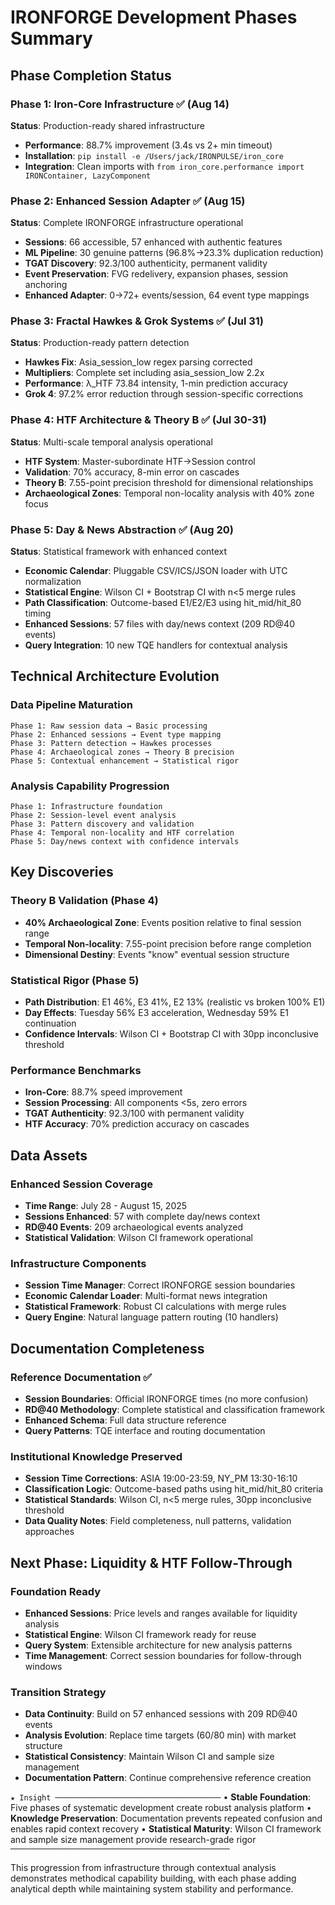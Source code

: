 # IRONFORGE Development Phases Summary

## Phase Completion Status

### Phase 1: Iron-Core Infrastructure ✅ (Aug 14)
**Status**: Production-ready shared infrastructure
- **Performance**: 88.7% improvement (3.4s vs 2+ min timeout)
- **Installation**: `pip install -e /Users/jack/IRONPULSE/iron_core`
- **Integration**: Clean imports with `from iron_core.performance import IRONContainer, LazyComponent`

### Phase 2: Enhanced Session Adapter ✅ (Aug 15)
**Status**: Complete IRONFORGE infrastructure operational
- **Sessions**: 66 accessible, 57 enhanced with authentic features
- **ML Pipeline**: 30 genuine patterns (96.8%→23.3% duplication reduction)
- **TGAT Discovery**: 92.3/100 authenticity, permanent validity
- **Event Preservation**: FVG redelivery, expansion phases, session anchoring
- **Enhanced Adapter**: 0→72+ events/session, 64 event type mappings

### Phase 3: Fractal Hawkes & Grok Systems ✅ (Jul 31)
**Status**: Production-ready pattern detection
- **Hawkes Fix**: Asia_session_low regex parsing corrected
- **Multipliers**: Complete set including asia_session_low 2.2x
- **Performance**: λ_HTF 73.84 intensity, 1-min prediction accuracy
- **Grok 4**: 97.2% error reduction through session-specific corrections

### Phase 4: HTF Architecture & Theory B ✅ (Jul 30-31)  
**Status**: Multi-scale temporal analysis operational
- **HTF System**: Master-subordinate HTF→Session control
- **Validation**: 70% accuracy, 8-min error on cascades
- **Theory B**: 7.55-point precision threshold for dimensional relationships
- **Archaeological Zones**: Temporal non-locality analysis with 40% zone focus

### Phase 5: Day & News Abstraction ✅ (Aug 20)
**Status**: Statistical framework with enhanced context
- **Economic Calendar**: Pluggable CSV/ICS/JSON loader with UTC normalization
- **Statistical Engine**: Wilson CI + Bootstrap CI with n<5 merge rules
- **Path Classification**: Outcome-based E1/E2/E3 using hit_mid/hit_80 timing
- **Enhanced Sessions**: 57 files with day/news context (209 RD@40 events)
- **Query Integration**: 10 new TQE handlers for contextual analysis

## Technical Architecture Evolution

### Data Pipeline Maturation
```
Phase 1: Raw session data → Basic processing
Phase 2: Enhanced sessions → Event type mapping  
Phase 3: Pattern detection → Hawkes processes
Phase 4: Archaeological zones → Theory B precision
Phase 5: Contextual enhancement → Statistical rigor
```

### Analysis Capability Progression
```
Phase 1: Infrastructure foundation
Phase 2: Session-level event analysis
Phase 3: Pattern discovery and validation
Phase 4: Temporal non-locality and HTF correlation
Phase 5: Day/news context with confidence intervals
```

## Key Discoveries

### Theory B Validation (Phase 4)
- **40% Archaeological Zone**: Events position relative to final session range
- **Temporal Non-locality**: 7.55-point precision before range completion
- **Dimensional Destiny**: Events "know" eventual session structure

### Statistical Rigor (Phase 5)
- **Path Distribution**: E1 46%, E3 41%, E2 13% (realistic vs broken 100% E1)
- **Day Effects**: Tuesday 56% E3 acceleration, Wednesday 59% E1 continuation
- **Confidence Intervals**: Wilson CI + Bootstrap CI with 30pp inconclusive threshold

### Performance Benchmarks
- **Iron-Core**: 88.7% speed improvement
- **Session Processing**: All components <5s, zero errors
- **TGAT Authenticity**: 92.3/100 with permanent validity
- **HTF Accuracy**: 70% prediction accuracy on cascades

## Data Assets

### Enhanced Session Coverage
- **Time Range**: July 28 - August 15, 2025
- **Sessions Enhanced**: 57 with complete day/news context
- **RD@40 Events**: 209 archaeological events analyzed
- **Statistical Validation**: Wilson CI framework operational

### Infrastructure Components
- **Session Time Manager**: Correct IRONFORGE session boundaries
- **Economic Calendar Loader**: Multi-format news integration
- **Statistical Framework**: Robust CI calculations with merge rules
- **Query Engine**: Natural language pattern routing (10 handlers)

## Documentation Completeness

### Reference Documentation ✅
- **Session Boundaries**: Official IRONFORGE times (no more confusion)
- **RD@40 Methodology**: Complete statistical and classification framework
- **Enhanced Schema**: Full data structure reference
- **Query Patterns**: TQE interface and routing documentation

### Institutional Knowledge Preserved
- **Session Time Corrections**: ASIA 19:00-23:59, NY_PM 13:30-16:10
- **Classification Logic**: Outcome-based paths using hit_mid/hit_80 criteria
- **Statistical Standards**: Wilson CI, n<5 merge rules, 30pp inconclusive threshold
- **Data Quality Notes**: Field completeness, null patterns, validation approaches

## Next Phase: Liquidity & HTF Follow-Through

### Foundation Ready
- **Enhanced Sessions**: Price levels and ranges available for liquidity analysis
- **Statistical Engine**: Wilson CI framework ready for reuse
- **Query System**: Extensible architecture for new analysis patterns
- **Time Management**: Correct session boundaries for follow-through windows

### Transition Strategy
- **Data Continuity**: Build on 57 enhanced sessions with 209 RD@40 events
- **Analysis Evolution**: Replace time targets (60/80 min) with market structure
- **Statistical Consistency**: Maintain Wilson CI and sample size management
- **Documentation Pattern**: Continue comprehensive reference creation

`★ Insight ─────────────────────────────────────`
• **Stable Foundation**: Five phases of systematic development create robust analysis platform
• **Knowledge Preservation**: Documentation prevents repeated confusion and enables rapid context recovery
• **Statistical Maturity**: Wilson CI framework and sample size management provide research-grade rigor
`─────────────────────────────────────────────────`

This progression from infrastructure through contextual analysis demonstrates methodical capability building, with each phase adding analytical depth while maintaining system stability and performance.